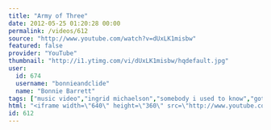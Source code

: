 ```yaml
---
title: "Army of Three"
date: 2012-05-25 01:20:28 00:00
permalink: /videos/612
source: "http://www.youtube.com/watch?v=dUxLK1misbw"
featured: false
provider: "YouTube"
thumbnail: "http://i1.ytimg.com/vi/dUxLK1misbw/hqdefault.jpg"
user:
  id: 674
  username: "bonnieandclide"
  name: "Bonnie Barrett"
tags: ["music video","ingrid michaelson","somebody i used to know","gotye","cover","style","live","recording"]
html: "<iframe width=\"640\" height=\"360\" src=\"http://www.youtube.com/embed/dUxLK1misbw?wmode=transparent&fs=1&feature=oembed\" frameborder=\"0\" allowfullscreen></iframe>"
id: 612
---
```


